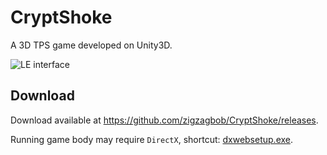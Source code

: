 # CryptShoke

A 3D TPS game developed on Unity3D.

![LE interface](https://zigzagbob.github.io/RmPNG/logo-0bc3d.png)

## Download ##

Download available at <https://github.com/zigzagbob/CryptShoke/releases>.

Running game body may require `DirectX`, shortcut: [dxwebsetup.exe](https://download.microsoft.com/download/1/7/1/1718CCC4-6315-4D8E-9543-8E28A4E18C4C/dxwebsetup.exe).

